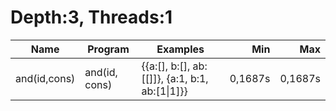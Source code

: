 # Depth:3, Threads:1
Name | Program | Examples | Min | Max
--- | --- | --- | ---: | ---:
and(id,cons) | and(id, cons) | {{a:[], b:[], ab:[[]]}, {a:1, b:1, ab:[1\|1]}} | 0,1687s | 0,1687s
